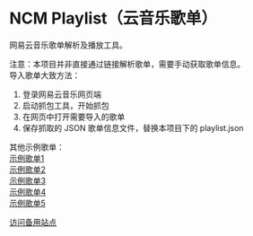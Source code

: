 # NCM Playlist（云音乐歌单）
网易云音乐歌单解析及播放工具。  
  
注意：本项目并非直接通过链接解析歌单，需要手动获取歌单信息。  
导入歌单大致方法：  
1. 登录网易云音乐网页端
2. 启动抓包工具，开始抓包
3. 在网页中打开需要导入的歌单
4. 保存抓取的 JSON 歌单信息文件，替换本项目下的 playlist.json  

其他示例歌单：  
[示例歌单1](https://ncmp.netlify.app/jpdy/)  
[示例歌单2](https://ncmp.netlify.app/ba/)  
[示例歌单3](https://ncmp.netlify.app/baost/)  
[示例歌单4](https://ncmp.netlify.app/pika/)  
[示例歌单5](https://ncmp.netlify.app/phi/)  

[访问备用站点](https://bg.xbedrock.com/ncmp/)
